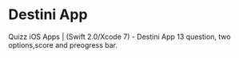 # Destini App
 Quizz iOS Apps  |  (Swift 2.0/Xcode 7) - Destini App
 13 question, two options,score and preogress bar.






